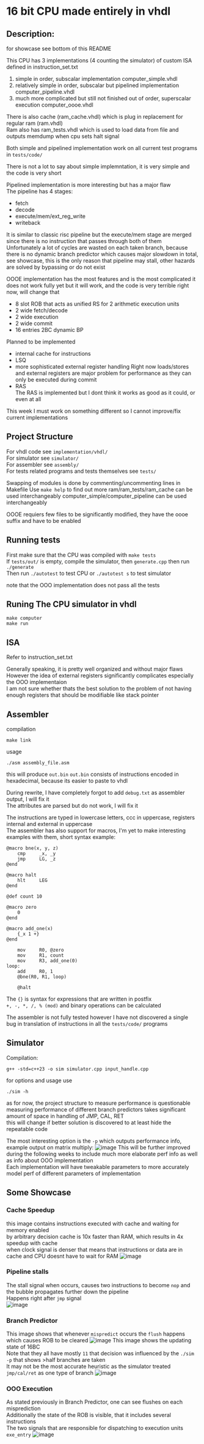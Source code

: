 # 16 bit CPU made entirely in vhdl 

## Description:
for showcase see bottom of this README

This CPU has 3 implementations (4 counting the simulator) of custom ISA defined in instruction_set.txt
1. simple in order, subscalar implementation computer_simple.vhdl
2. relatively simple in order, subscalar but pipelined implementation computer_pipeline.vhdl
3. much more complicated but still not finished out of order, superscalar execution computer_oooe.vhdl

There is also cache (ram_cache.vhdl) which is plug in replacement for regular ram (ram.vhdl)  
Ram also has ram_tests.vhdl which is used to load data from file and outputs memdump when cpu sets halt signal 

Both simple and pipelined implementation work on all current test programs in `tests/code/`

There is not a lot to say about simple implemntation, it is very simple and the code is very short

Pipelined implementation is more interesting but has a major flaw   
The pipeline has 4 stages:
- fetch  
- decode  
- execute/mem/ext_reg_write  
- writeback  

It is similar to classic risc pipeline but the execute/mem stage are merged since there is no instruction that passes through both of them  
Unfortunately a lot of cycles are wasted on each taken branch, because there is no dynamic branch predictor which causes major slowdown in total, see showcase, this is the only reason that pipeline may stall, other hazards are solved by bypassing or do not exist 
	
OOOE implementation has the most features and is the most complicated 
it does not work fully yet but it will work, and the code is very terrible right now, will change that 
- 8 slot ROB that acts as unified RS for 2 arithmetic execution units  
- 2 wide fetch/decode
- 2 wide execution
- 2 wide commit 
- 16 entries 2BC dynamic BP 

Planned to be implemented
- internal cache for instructions
- LSQ 
- more sophisticated external register handling
Right now loads/stores and external registers are major problem for performance as they can only be executed during commit
- RAS  
The RAS is implemented but I dont think it works as good as it could, or even at all  


This week I must work on something different so I cannot improve/fix current implementations 

## Project Structure
For vhdl code see `implementation/vhdl/`  
For simulator see `simulator/`  
For assembler see `assembly/`  
For tests related programs and tests themselves see `tests/`  

Swapping of modules is done by commenting/uncommenting lines in Makefile
Use `make help` to find out more
ram/ram_tests/ram_cache can be used interchangeably 
computer_simple/computer_pipeline can be used interchangeably 

OOOE requiers few files to be significantly modified, they have the oooe suffix and have to be enabled 

## Running tests
First make sure that the CPU was compiled with `make tests`   
If `tests/out/` is empty, compile the simulator, then `generate.cpp` then run `./generate`  
Then run `./autotest` to test CPU or `./autotest s` to test simulator  

note that the OOO implementation does not pass all the tests

## Runing The CPU simulator in vhdl
```
make computer
make run
```
## ISA
Refer to instruction_set.txt

Generally speaking, it is pretty well organized and without major flaws   
However the idea of external registers significantly complicates especially the OOO implementaion  
I am not sure whether thats the best solution to the problem of not having enough registers that should be modifiable like stack pointer 

## Assembler
compilation
```
make link
```
usage
```
./asm assembly_file.asm
```
this will produce `out.bin` 
`out.bin` consists of instructions encoded in hexadecimal, because its easier to paste to vhdl

During rewrite, I have completely forgot to add `debug.txt` as assembler output, I will fix it  
The attributes are parsed but do not work, I will fix it 

The instructions are typed in lowercase letters, ccc in uppercase, registers internal and external in uppercase  
The assembler has also support for macros, I'm yet to make interesting examples with them, short syntax example:
```x86asm
@macro bne(x, y, z)
	cmp 	_x, _y
	jmp 	LG, _z
@end

@macro halt
	hlt 	LEG
@end

@def count 10

@macro zero
	0
@end

@macro add_one(x) 
	{_x 1 +}
@end

	mov 	R0, @zero
	mov 	R1, count
	mov 	R3, add_one(0) 
loop:
	add 	R0, 1 
	@bne(R0, R1, loop)

	@halt
```
The `{}` is syntax for expressions that are written in postfix   
`+, -, *, /, % (mod)` and binary operations can be calculated  

The assembler is not fully tested however I have not discovered a single bug in translation of instructions in all the `tests/code/` programs 

## Simulator
Compilation:
```
g++ -std=c++23 -o sim simulator.cpp input_handle.cpp
```
for options and usage use
```
./sim -h
```

as for now, the project structure to measure performance is questionable  
measuring performance of different branch predictors takes significant amount of space in handling of JMP, CAL, RET  
this will change if better solution is discovered to at least hide the repeatable code

The most interesting option is the `-p` which outputs performance info, example output on matrix multiply:
![image](https://github.com/sarvl/16bit_cpu/assets/95301979/ff8d6292-b0f5-4bc8-9d2b-cb142680bac9)
This will be further improved during the following weeks to include much more elaborate perf info as well as info about OOO implementation  
Each implementation will have tweakable parameters to more accurately model perf of different parameters of implementation 

## Some Showcase

### Cache Speedup
this image contains instructions executed with cache and waiting for memory enabled  
by arbitrary decision cache is 10x faster than RAM, which results in 4x speedup with cache   
when clock signal is denser that means that instructions or data are in cache and CPU doesnt have to wait for RAM 
![image](https://github.com/sarvl/16bit_cpu/assets/95301979/ed061dde-7528-46f1-8f3b-18533318eef4)

### Pipeline stalls
The stall signal when occurs, causes two instructions to become `nop` and the bubble propagates further down the pipeline  
Happens right after `jmp` signal  
![image](https://github.com/sarvl/16bit_cpu/assets/95301979/0fa33e15-eb4f-4611-88c0-f109998f428a)


### Branch Predictor 
This image shows that whenever `mispredict` occurs the `flush` happens which causes ROB to be cleared
![image](https://github.com/sarvl/16bit_cpu/assets/95301979/c508cc3b-4059-4ae8-9d92-ac91257a5a78)
This image shows the updating state of 16BC   
Note that they all have mostly `11` that decision was influenced by the `./sim -p` that shows >half branches are taken  
It may not be the most accurate heuristic as the simulator treated `jmp/cal/ret` as one type of branch
![image](https://github.com/sarvl/16bit_cpu/assets/95301979/56354e4c-0f9a-4206-b138-9665b86caa08)

### OOO Execution
As stated previously in Branch Predictor, one can see flushes on each misprediction  
Additionally the state of the ROB is visible, that it includes several instructions  
The two signals that are responsible for dispatching to execution units `exe_entry` 
![image](https://github.com/sarvl/16bit_cpu/assets/95301979/456c8eef-89e1-4a84-be1c-7652c63d6857)




